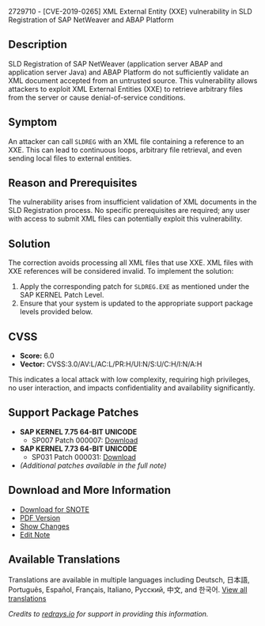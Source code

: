 2729710 - [CVE-2019-0265] XML External Entity (XXE) vulnerability in SLD Registration of SAP NetWeaver and ABAP Platform

**Description**
---
SLD Registration of SAP NetWeaver (application server ABAP and application server Java) and ABAP Platform do not sufficiently validate an XML document accepted from an untrusted source. This vulnerability allows attackers to exploit XML External Entities (XXE) to retrieve arbitrary files from the server or cause denial-of-service conditions.

**Symptom**
---
An attacker can call `SLDREG` with an XML file containing a reference to an XXE. This can lead to continuous loops, arbitrary file retrieval, and even sending local files to external entities.

**Reason and Prerequisites**
---
The vulnerability arises from insufficient validation of XML documents in the SLD Registration process. No specific prerequisites are required; any user with access to submit XML files can potentially exploit this vulnerability.

**Solution**
---
The correction avoids processing all XML files that use XXE. XML files with XXE references will be considered invalid. To implement the solution:

1. Apply the corresponding patch for `SLDREG.EXE` as mentioned under the SAP KERNEL Patch Level.
2. Ensure that your system is updated to the appropriate support package levels provided below.

**CVSS**
---
- **Score:** 6.0
- **Vector:** CVSS:3.0/AV:L/AC:L/PR:H/UI:N/S:U/C:H/I:N/A:H

This indicates a local attack with low complexity, requiring high privileges, no user interaction, and impacts confidentiality and availability significantly.

**Support Package Patches**
---
- **SAP KERNEL 7.75 64-BIT UNICODE**
  - SP007 Patch 000007: [Download](https://me.sap.com/softwarecenter/template/products/_APP=00200682500000001943&_EVENT=DISPHIER&HEADER=Y&FUNCTIONBAR=N&EVENT=TREE&NE=NAVIGATE&ENR=73555000100200009915&V=MAINT)
- **SAP KERNEL 7.73 64-BIT UNICODE**
  - SP031 Patch 000031: [Download](https://me.sap.com/softwarecenter/template/products/_APP=00200682500000001943&_EVENT=DISPHIER&HEADER=Y&FUNCTIONBAR=N&EVENT=TREE&NE=NAVIGATE&ENR=73554900100200007950&V=MAINT)
- *(Additional patches available in the full note)*

**Download and More Information**
---
- [Download for SNOTE](https://notesdownloads.sap.com/note/0040000000250052019)
- [PDF Version](https://userapps.support.sap.com/sap/support/sfm/notes/print/0002729710?language=en-US&token=5A5C6E4934D3781323D550F66764962C)
- [Show Changes](https://me.sap.com/notesLatestChanges/0002729710/E/diff)
- [Edit Note](https://i7p.wdf.sap.corp/sap/support/notes/edit/0002729710)

**Available Translations**
---
Translations are available in multiple languages including Deutsch, 日本語, Português, Español, Français, Italiano, Русский, 中文, and 한국어. [View all translations](https://me.sap.com/notes/0002729710)

*Credits to [redrays.io](https://redrays.io) for support in providing this information.*